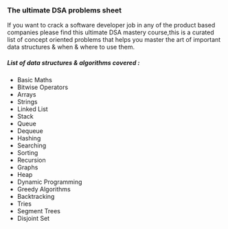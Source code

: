 <h3>The ultimate DSA problems sheet</h3>
<p>If you want to crack a software developer job in any of the product based companies please find this ultimate DSA mastery course,this is a curated list of concept oriented problems
that helps you master the art of important data structures & when & where to use them.</p>
<h5>List of data structures & algorithms covered : </h5>
<ul>
  <li>Basic Maths</li>
  <li>Bitwise Operators</li>
  <li>Arrays</li>
  <li>Strings</li>
  <li>Linked List</li>
  <li>Stack</li>
  <li>Queue</li>
  <li>Dequeue</li>
  <li>Hashing</li>
  <li>Searching</li>
  <li>Sorting</li>
  <li>Recursion</li>
  <li>Graphs</li>
  <li>Heap</li>
  <li>Dynamic Programming</li>
  <li>Greedy Algorithms</li> 
  <li>Backtracking</li>
  <li>Tries</li>
  <li>Segment Trees</li>
  <li>Disjoint Set</li>
</ul>
